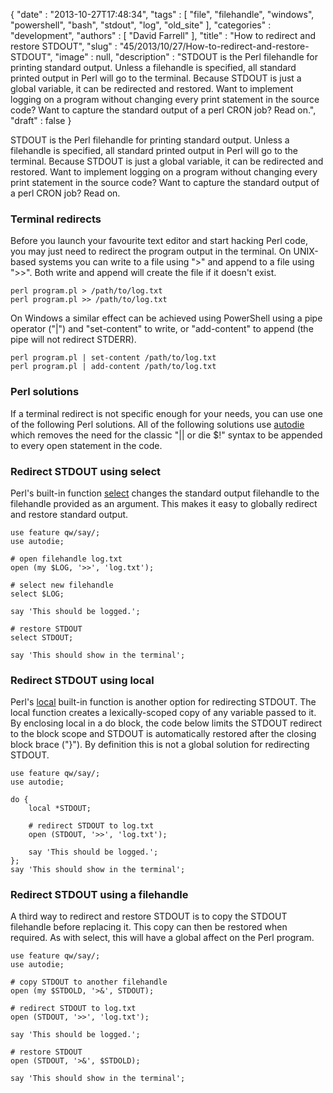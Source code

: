 {
   "date" : "2013-10-27T17:48:34",
   "tags" : [
      "file",
      "filehandle",
      "windows",
      "powershell",
      "bash",
      "stdout",
      "log",
      "old_site"
   ],
   "categories" : "development",
   "authors" : [
      "David Farrell"
   ],
   "title" : "How to redirect and restore STDOUT",
   "slug" : "45/2013/10/27/How-to-redirect-and-restore-STDOUT",
   "image" : null,
   "description" : "STDOUT is the Perl filehandle for printing standard output. Unless a filehandle is specified, all standard printed output in Perl will go to the terminal. Because STDOUT is just a global variable, it can be redirected and restored. Want to implement logging on a program without changing every print statement in the source code? Want to capture the standard output of a perl CRON job? Read on.",
   "draft" : false
}


STDOUT is the Perl filehandle for printing standard output. Unless a filehandle is specified, all standard printed output in Perl will go to the terminal. Because STDOUT is just a global variable, it can be redirected and restored. Want to implement logging on a program without changing every print statement in the source code? Want to capture the standard output of a perl CRON job? Read on.

### Terminal redirects

Before you launch your favourite text editor and start hacking Perl code, you may just need to redirect the program output in the terminal. On UNIX-based systems you can write to a file using "\>" and append to a file using "\>\>". Both write and append will create the file if it doesn't exist.

``` prettyprint
perl program.pl > /path/to/log.txt
perl program.pl >> /path/to/log.txt
```

On Windows a similar effect can be achieved using PowerShell using a pipe operator ("|") and "set-content" to write, or "add-content" to append (the pipe will not redirect STDERR).

``` prettyprint
perl program.pl | set-content /path/to/log.txt
perl program.pl | add-content /path/to/log.txt
```

### Perl solutions

If a terminal redirect is not specific enough for your needs, you can use one of the following Perl solutions. All of the following solutions use [autodie](https://metacpan.org/pod/autodie) which removes the need for the classic "|| or die $!" syntax to be appended to every open statement in the code.

### Redirect STDOUT using select

Perl's built-in function [select](http://perldoc.perl.org/functions/select.html) changes the standard output filehandle to the filehandle provided as an argument. This makes it easy to globally redirect and restore standard output.

``` prettyprint
use feature qw/say/;
use autodie;

# open filehandle log.txt
open (my $LOG, '>>', 'log.txt');

# select new filehandle
select $LOG;

say 'This should be logged.';

# restore STDOUT
select STDOUT;

say 'This should show in the terminal';
```

### Redirect STDOUT using local

Perl's [local](http://perldoc.perl.org/functions/local.html) built-in function is another option for redirecting STDOUT. The local function creates a lexically-scoped copy of any variable passed to it. By enclosing local in a do block, the code below limits the STDOUT redirect to the block scope and STDOUT is automatically restored after the closing block brace ("}"). By definition this is not a global solution for redirecting STDOUT.

``` prettyprint
use feature qw/say/;
use autodie;

do {
    local *STDOUT;

    # redirect STDOUT to log.txt
    open (STDOUT, '>>', 'log.txt');

    say 'This should be logged.';
};
say 'This should show in the terminal';
```

### Redirect STDOUT using a filehandle

A third way to redirect and restore STDOUT is to copy the STDOUT filehandle before replacing it. This copy can then be restored when required. As with select, this will have a global affect on the Perl program.

``` prettyprint
use feature qw/say/;
use autodie;

# copy STDOUT to another filehandle
open (my $STDOLD, '>&', STDOUT);

# redirect STDOUT to log.txt
open (STDOUT, '>>', 'log.txt');

say 'This should be logged.';

# restore STDOUT
open (STDOUT, '>&', $STDOLD);

say 'This should show in the terminal';
```
